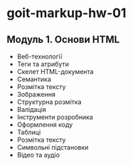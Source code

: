 # goit-markup-hw-01
## Модуль 1. Основи HTML
- Веб-технології
- Теги та атрибути
- Скелет HTML-документа
- Семантика
- Розмітка тексту
- Зображення
- Структурна розмітка
- Валідація
- Інструменти розробника
- Оформлення коду
- Таблиці
- Розмітка тексту
- Символьні підстановки
- Відео та аудіо

